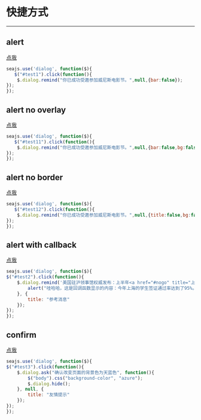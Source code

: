 # 快捷方式
---

## alert
<a href="javascript:" id="test1">点我</a>

````javascript
seajs.use('dialog', function($){
   $("#test1").click(function(){
    $.dialog.remind("你已成功受邀参加威尼斯电影节。",null,{bar:false});                        
});
});
````

## alert no overlay
<a href="javascript:" id="test11">点我</a>

````javascript
seajs.use('dialog', function($){
   $("#test11").click(function(){
    $.dialog.remind("你已成功受邀参加威尼斯电影节。",null,{bar:false,bg:false});                        
});
});
````

## alert no border
<a href="javascript:" id="test12">点我</a>

````javascript
seajs.use('dialog', function($){
   $("#test12").click(function(){
    $.dialog.remind("你已成功受邀参加威尼斯电影节。",null,{title:false,bg:false,border:false,btnclose:true});                        
});
});
````


## alert with callback
<a href="javascript:" id="test2">点我</a>
````javascript
seajs.use('dialog', function($){
$("#test2").click(function(){
    $.dialog.remind('美国驻沪领事馆权威发布：上半年<a href="#nogo" title="上海">上海</a>赴美留学3.2万人。', function(){
        alert("哇哈哈，这是回调函数显示的内容：今年上海的学生签证通过率达到了95%。去年这一数字为90%。");
    }, {
        title: "参考消息"   
    });                        
}); 
});
````


## confirm

<a href="javascript:" id="test3">点我</a>
````javascript
seajs.use('dialog', function($){
$("#test3").click(function(){
    $.dialog.ask("确认改变页面的背景色为天蓝色", function(){
        $("body").css("background-color", "azure"); 
        $.dialog.hide();
    }, null, {
        title: "友情提示"   
    });                        
}); 
});
````